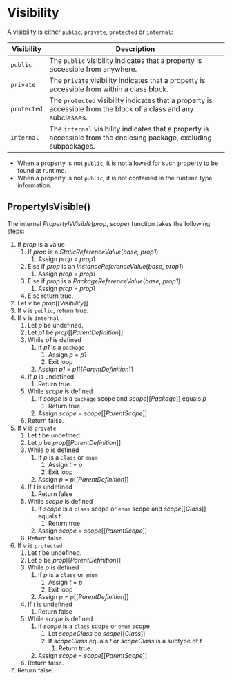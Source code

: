 # Visibility

A visibility is either `public`, `private`, `protected` or `internal`:

| Visibility | Description |
| ---------- | ----------- |
| `public` | The `public` visibility indicates that a property is accessible from anywhere. |
| `private` | The `private` visibility indicates that a property is accessible from within a class block. |
| `protected` | The `protected` visibility indicates that a property is accessible from the block of a class and any subclasses. |
| `internal` | The `internal` visibility indicates that a property is accessible from the enclosing package, excluding subpackages. |

* When a property is not `public`, it is not allowed for such property to be found at runtime.
* When a property is not `public`, it is not contained in the runtime type information.

## PropertyIsVisible()

The internal *PropertyIsVisible*(*prop*, *scope*) function takes the following steps:

1. If *prop* is a value
    1. If *prop* is a *StaticReferenceValue*(*base*, *prop1*)
        1. Assign *prop* = *prop1*
    2. Else if *prop* is an *InstanceReferenceValue*(*base*, *prop1*)
        1. Assign *prop* = *prop1* 
    3. Else if *prop* is a *PackageReferenceValue*(*base*, *prop1*)
        1. Assign *prop* = *prop1*
    4. Else return true.
2. Let *v* be *prop*\[\[*Visibility*\]\]
3. If *v* is `public`, return true.
4. If *v* is `internal`
    1. Let *p* be undefined.
    2. Let *p1* be *prop*\[\[*ParentDefinition*\]\]
    3. While *p1* is defined
        1. If *p1* is a `package`
            1. Assign *p* = *p1*
            2. Exit loop
        2. Assign *p1* = *p1*\[\[*ParentDefinition*\]\]
    4. If *p* is undefined
        1. Return true.
    5. While *scope* is defined
        1. If *scope* is a `package` scope and *scope*\[\[*Package*\]\] equals *p*
            1. Return true.
        2. Assign *scope* = *scope*\[\[*ParentScope*\]\]
    6. Return false.
5. If *v* is `private`
    1. Let *t* be undefined.
    2. Let *p* be *prop*\[\[*ParentDefinition*\]\]
    3. While *p* is defined
        1. If *p* is a `class` or `enum`
            1. Assign *t* = *p*
            2. Exit loop
        2. Assign *p* = *p*\[\[*ParentDefinition*\]\]
    4. If *t* is undefined
        1. Return false
    5. While *scope* is defined
        1. If *scope* is a `class` scope or `enum` scope and *scope*\[\[*Class*\]\] equals *t*
            1. Return true.
        2. Assign *scope* = *scope*\[\[*ParentScope*\]\]
    6. Return false.
6. If *v* is `protected`
    1. Let *t* be undefined.
    2. Let *p* be *prop*\[\[*ParentDefinition*\]\]
    3. While *p* is defined
        1. If *p* is a `class` or `enum`
            1. Assign *t* = *p*
            2. Exit loop
        2. Assign *p* = *p*\[\[*ParentDefinition*\]\]
    4. If *t* is undefined
        1. Return false
    5. While *scope* is defined
        1. If *scope* is a `class` scope or `enum` scope
            1. Let *scopeClass* be *scope*\[\[*Class*\]\]
            2. If *scopeClass* equals *t* or *scopeClass* is a subtype of *t*
                1. Return true.
        2. Assign *scope* = *scope*\[\[*ParentScope*\]\]
    6. Return false.
7. Return false.